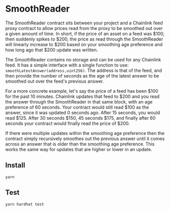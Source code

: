 # SmoothReader

The SmoothReader contract sits between your project and a Chainlink feed proxy contract to allow prices read from the proxy to be smoothed out over a given amount of time. In short, if the price of an asset on a feed was $100, then suddenly spikes to $200, the price as read through the SmoothReader will linearly increase to $200 based on your smoothing age preference and how long ago that $200 update was written.

The SmoothReader contains no storage and can be used for any Chainlink feed. It has a simple interface with a single function to use: `smoothLatestAnswer(address,uint256)`. The address is that of the feed, and then provide the number of seconds as the age of the latest answer to be smoothed out over the feed's previous answer.

For a more concrete example, let's say the price of a feed has been $100 for the past 10 minutes. Chainlink updates that feed to $200 and you read the answer through the SmoothReader in that same block, with an age preference of 60 seconds. Your contract would still read $100 as the answer, since it was updated 0 seconds ago. After 15 seconds, you would read $125. After 30 seconds $150, 45 seconds $175, and finally after 60 seconds your contract would finally read the price of $200.

If there were multiple updates within the smoothing age preference then the contract simply recursively smoothes out the previous answer until it comes across an answer that is older than the smoothing age preference. This works the same way for updates that are higher or lower in an update.

## Install

```
yarn
```

## Test

```
yarn hardhat test
```
